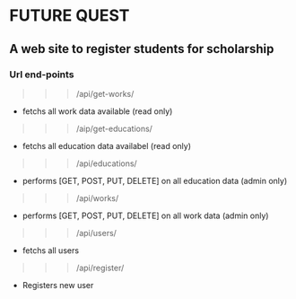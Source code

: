 # FUTURE QUEST
## A web site to register students for scholarship

### Url end-points
>>> /api/get-works/
- fetchs all work data available (read only)

>>> /aip/get-educations/
- fetchs all education data availabel (read only)

>>> /api/educations/
- performs [GET, POST, PUT, DELETE] on all education data (admin only)

>>> /api/works/
- performs [GET, POST, PUT, DELETE] on all work data (admin only)

>>> /api/users/
- fetchs all users

>>> /api/register/
- Registers new user
